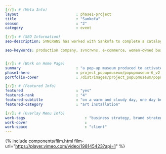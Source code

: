 ```yaml
---
[//]: # (Meta Info)
layout 							: phase1-project
title 							: "Sankofa"
season                          : "2"
category 						: event

[//]: # (SEO Information)
seo-description: SVNCRWNS has worked with Sankofa to complete a catalog of work.  We offered brand styling, consulting, event activation, and content production.

seo-keywords: production company, svncrwns, e-commerce, women-owned businesses, creative team, consulting, business operations, launch my brand, manage my brand, photography, videography, special projects


[//]: # (Work on Home Page)
summary                         : "a pop-up museum produced to activate the youth community in Baltimore"
phase1-hero                     : project_popupmuseum/popupmuseum-6_v2.jpg
portfolio-cover					: /dist/images/project_popupmuseum/popupmuseum-6_v2.jpg

[//]: # (Featured Info)
featured 						: "yes"
featured-rank					: "4"
featured-subtitle				: "on a warm and cloudy day, one day before rain poured from the clouds"
featured-category				: "art installation"

[//]: # (Overlay Menu Info)
work-tags 							: "business strategy, brand strategy, brand activation, social media management, photography, short film, art installation"
work-cover							:
work-space 							: "client"
---
```


{% include components/film.html film-url="https://player.vimeo.com/video/198145423?api=1" %}
